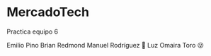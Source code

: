 # MercadoTech
Practica equipo 6

Emilio Pino
Brian Redmond
Manuel Rodríguez :star_struck:
Luz Omaira Toro :stuck_out_tongue:

